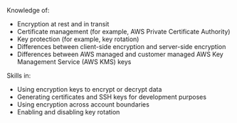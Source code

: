 
Knowledge of:
- Encryption at rest and in transit
- Certificate management (for example, AWS Private Certificate Authority)
- Key protection (for example, key rotation)
- Differences between client-side encryption and server-side encryption
- Differences between AWS managed and customer managed AWS Key
Management Service (AWS KMS) keys

Skills in:
- Using encryption keys to encrypt or decrypt data
- Generating certificates and SSH keys for development purposes
- Using encryption across account boundaries
- Enabling and disabling key rotation